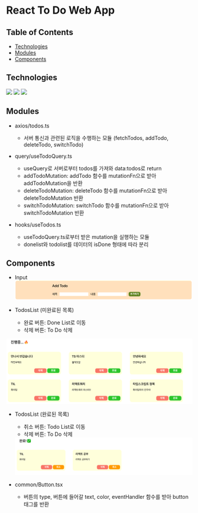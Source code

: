 # React To Do Web App

<!-- > Outline a brief description of your project. -->
<!-- > Live demo [_here_](https://www.example.com). -->

## Table of Contents

- [Technologies](#technologies)
- [Modules](#Modules)
- [Components](#Components)

## Technologies

<img src = "https://img.shields.io/badge/TypeScript-007ACC?style=for-the-badge&logo=typescript&logoColor=white" />&nbsp;<img src = "https://img.shields.io/badge/React-20232A?style=for-the-badge&logo=react&logoColor=61DAFB"/>&nbsp;<img src = "https://img.shields.io/badge/styled--components-DB7093?style=for-the-badge&logo=styled-components&logoColor=white"/>

## Modules

- axios/todos.ts

  - 서버 통신과 관련된 로직을 수행하는 모듈 (fetchTodos, addTodo, deleteTodo, switchTodo)

- query/useTodoQuery.ts

  - useQuery로 서버로부터 todos를 가져와 data:todos로 return
  - addTodoMutation: addTodo 함수를 mutationFn으로 받아 addTodoMutation을 반환
  - deleteTodoMutation: deleteTodo 함수를 mutationFn으로 받아 deleteTodoMutation 반환
  - switchTodoMutation: switchTodo 함수를 mutationFn으로 받아 switchTodoMutation 반환

- hooks/useTodos.ts
  - useTodoQuery.ts로부터 받은 mutation을 실행하는 모듈
  - donelist와 todolist를 데이터의 isDone 형태에 따라 분리

## Components

- Input
  <img src = "./src/assets/addform.png"/>

- TodosList (미완료된 목록)
  - 완료 버튼: Done List로 이동
  - 삭제 버튼: To Do 삭제
<img src = "./src/assets/todolist.png"/>

- TodosList (완료된 목록)
  - 취소 버튼: Todo List로 이동
  - 삭제 버튼: To Do 삭제
  <img src = "./src/assets/donelist.png"/>

- common/Button.tsx
  - 버튼의 type, 버튼에 들어갈 text, color, eventHandler 함수를 받아 button 태그를 반환
